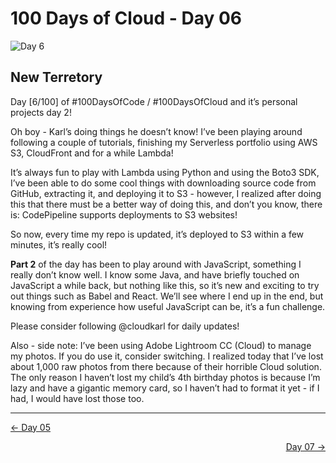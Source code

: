 # 100 Days of Cloud - Day 06
![Day 6](Day6.jpg)

## New Terretory
Day [6/100] of #100DaysOfCode / #100DaysOfCloud and it’s personal projects day 2!

Oh boy - Karl’s doing things he doesn’t know! I’ve been playing around following a couple of tutorials, finishing my Serverless portfolio using AWS S3, CloudFront and for a while Lambda!

It’s always fun to play with Lambda using Python and using the Boto3 SDK, I’ve been able to do some cool things with downloading source code from GitHub, extracting it, and deploying it to S3 - however, I realized after doing this that there must be a better way of doing this, and don’t you know, there is: CodePipeline supports deployments to S3 websites!

So now, every time my repo is updated, it’s deployed to S3 within a few minutes, it’s really cool!

**Part 2** of the day has been to play around with JavaScript, something I really don’t know well. I know some Java, and have briefly touched on JavaScript a while back, but nothing like this, so it’s new and exciting to try out things such as Babel and React. We’ll see where I end up in the end, but knowing from experience how useful JavaScript can be, it’s a fun challenge.

Please consider following @cloudkarl for daily updates!

Also - side note: I’ve been using Adobe Lightroom CC (Cloud) to manage my photos. If you do use it, consider switching. I realized today that I’ve lost about 1,000 raw photos from there because of their horrible Cloud solution. The only reason I haven’t lost my child’s 4th birthday photos is because I’m lazy and have a gigantic memory card, so I haven’t had to format it yet - if I had, I would have lost those too.


---

<p align="left"><a href="../Day 05">← Day 05</a></p>
<p align="right"><a href="../Day 07">Day  07 →</a></p>
